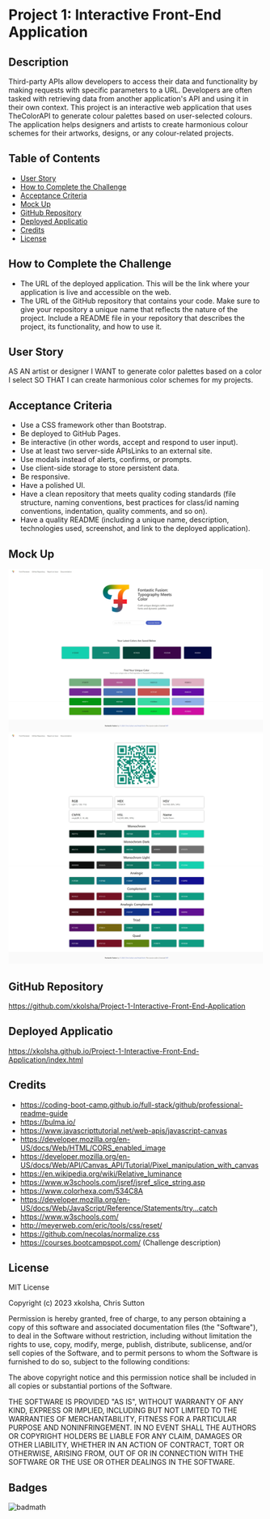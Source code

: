 # Project 1: Interactive Front-End Application

## Description

Third-party APIs allow developers to access their data and functionality by making requests with specific parameters to a URL. Developers are often tasked with retrieving data from another application's API and using it in their own context. This project is an interactive web application that uses TheColorAPI to generate colour palettes based on user-selected colours. The application helps designers and artists to create harmonious colour schemes for their artworks, designs, or any colour-related projects.

## Table of Contents

- [User Story](#User-story)
- [How to Complete the Challenge](#how-to-complete-the-challenge)
- [Acceptance Criteria](#acceptance-criteria)
- [Mock Up](#mock-up)
- [GitHub Repository](#GitHub-repository)
- [Deployed Applicatio](#deployed-applicatio)
- [Credits](#credits)
- [License](#license)

## How to Complete the Challenge

- The URL of the deployed application. This will be the link where your application is live and accessible on the web.
- The URL of the GitHub repository that contains your code. Make sure to give your repository a unique name that reflects the nature of the project. Include a README file in your repository that describes the project, its functionality, and how to use it.

## User Story

AS AN artist or designer
I WANT to generate color palettes based on a color I select
SO THAT I can create harmonious color schemes for my projects.

## Acceptance Criteria

- Use a CSS framework other than Bootstrap.
- Be deployed to GitHub Pages.
- Be interactive (in other words, accept and respond to user input).
- Use at least two server-side APIsLinks to an external site.
- Use modals instead of alerts, confirms, or prompts.
- Use client-side storage to store persistent data.
- Be responsive.
- Have a polished UI.
- Have a clean repository that meets quality coding standards (file structure, naming conventions, best practices for class/id naming conventions, indentation, quality comments, and so on).
- Have a quality README (including a unique name, description, technologies used, screenshot, and link to the deployed application).

## Mock Up

![Mock up of the website](./assets/images/Web%20capture_19-6-2023_174656_127.0.0.1.jpeg)
![Mock up of the website](./assets/images/Web%20capture_19-6-2023_174741_127.0.0.1.jpeg)

## GitHub Repository

https://github.com/xkolsha/Project-1-Interactive-Front-End-Application

## Deployed Applicatio

https://xkolsha.github.io/Project-1-Interactive-Front-End-Application/index.html

## Credits

- https://coding-boot-camp.github.io/full-stack/github/professional-readme-guide
- https://bulma.io/
- https://www.javascripttutorial.net/web-apis/javascript-canvas
- https://developer.mozilla.org/en-US/docs/Web/HTML/CORS_enabled_image
- https://developer.mozilla.org/en-US/docs/Web/API/Canvas_API/Tutorial/Pixel_manipulation_with_canvas
- https://en.wikipedia.org/wiki/Relative_luminance
- https://www.w3schools.com/jsref/jsref_slice_string.asp
- https://www.colorhexa.com/534C8A
- https://developer.mozilla.org/en-US/docs/Web/JavaScript/Reference/Statements/try...catch
- https://www.w3schools.com/
- http://meyerweb.com/eric/tools/css/reset/
- https://github.com/necolas/normalize.css
- https://courses.bootcampspot.com/ (Challenge description)

## License

MIT License

Copyright (c) 2023 xkolsha, Chris Sutton

Permission is hereby granted, free of charge, to any person obtaining a copy
of this software and associated documentation files (the "Software"), to deal
in the Software without restriction, including without limitation the rights
to use, copy, modify, merge, publish, distribute, sublicense, and/or sell
copies of the Software, and to permit persons to whom the Software is
furnished to do so, subject to the following conditions:

The above copyright notice and this permission notice shall be included in all
copies or substantial portions of the Software.

THE SOFTWARE IS PROVIDED "AS IS", WITHOUT WARRANTY OF ANY KIND, EXPRESS OR
IMPLIED, INCLUDING BUT NOT LIMITED TO THE WARRANTIES OF MERCHANTABILITY,
FITNESS FOR A PARTICULAR PURPOSE AND NONINFRINGEMENT. IN NO EVENT SHALL THE
AUTHORS OR COPYRIGHT HOLDERS BE LIABLE FOR ANY CLAIM, DAMAGES OR OTHER
LIABILITY, WHETHER IN AN ACTION OF CONTRACT, TORT OR OTHERWISE, ARISING FROM,
OUT OF OR IN CONNECTION WITH THE SOFTWARE OR THE USE OR OTHER DEALINGS IN THE
SOFTWARE.

## Badges

![badmath](https://img.shields.io/github/license/xkolsha/unbModule1Challenge?color=%238F83ED)
